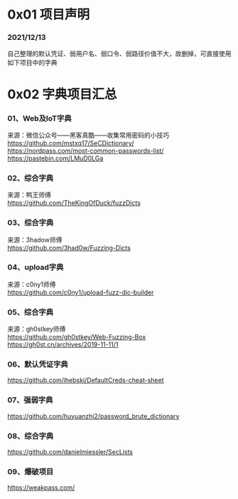 # 0x01 项目声明
### 2021/12/13
自己整理的默认凭证、弱用户名、弱口令、弱路径价值不大，故删掉，可直接使用如下项目中的字典
# 0x02 字典项目汇总
### 01、Web及IoT字典
来源：微信公众号——黑客真酷——收集常用密码的小技巧  
https://github.com/mstxq17/SeCDictionary/  
https://nordpass.com/most-common-passwords-list/  
https://pastebin.com/LMuD0LGa  
### 02、综合字典
来源：鸭王师傅  
https://github.com/TheKingOfDuck/fuzzDicts  
### 03、综合字典
来源：3hadow师傅  
https://github.com/3had0w/Fuzzing-Dicts  
### 04、upload字典
来源：c0ny1师傅  
https://github.com/c0ny1/upload-fuzz-dic-builder  
### 05、综合字典
来源：gh0stkey师傅  
https://github.com/gh0stkey/Web-Fuzzing-Box  
https://gh0st.cn/archives/2019-11-11/1  
### 06、默认凭证字典
https://github.com/ihebski/DefaultCreds-cheat-sheet  
### 07、强弱字典
https://github.com/huyuanzhi2/password_brute_dictionary  
### 08、综合字典
https://github.com/danielmiessler/SecLists  
### 09、爆破项目
https://weakpass.com/  
